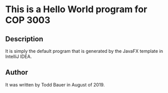 # This is a Hello World program for COP 3003

## Description
It is simply the default program that is generated by the JavaFX template in IntelliJ IDEA.

## Author
It was written by Todd Bauer in August of 2019.
